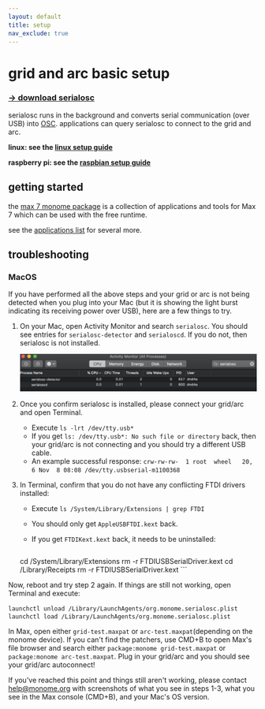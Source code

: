 ```yaml
---
layout: default
title: setup
nav_exclude: true
---
```



# grid and arc basic setup

### [&rarr; download serialosc](https://github.com/monome/serialosc/releases/latest)

serialosc runs in the background and converts serial communication (over USB) into [OSC](/docs/serialosc/osc). applications can query serialosc to connect to the grid and arc.

**linux: see the [linux setup guide](/docs/serialosc/linux)**

**raspberry pi: see the [raspbian setup guide](/docs/serialosc/raspbian)**

## getting started

the [max 7 monome package](/docs/grid/app/package) is a collection of applications and tools for Max 7 which can be used with the free runtime.

see the [applications list](/docs/grid/app) for several more.

## troubleshooting

### MacOS
If you have performed all the above steps and your grid or arc is not being detected when you plug into your Mac (but it is showing the light burst indicating its receiving power over USB), here are a few things to try.

1. On your Mac, open Activity Monitor and search `serialosc`. You should see entries for `serialosc-detector` and `serialoscd`. If you do not, then serialosc is not installed.

    ![](images/activity-monitor.png)

2. Once you confirm serialosc is installed, please connect your grid/arc and open Terminal.  
    - Execute `ls -lrt /dev/tty.usb*`  
    - If you get `ls: /dev/tty.usb*: No such file or directory` back, then your grid/arc is not connecting and you should try a different USB cable.
    - An example successful response: `crw-rw-rw-  1 root  wheel   20,   6 Nov  8 08:08 /dev/tty.usbserial-m1100368`

3. In Terminal, confirm that you do not have any conflicting FTDI drivers installed:
    - Execute `ls /System/Library/Extensions | grep FTDI`
    - You should only get `AppleUSBFTDI.kext` back.
    - If you get `FTDIKext.kext` back, it needs to be uninstalled:

		```
	cd /System/Library/Extensions
	rm -r FTDIUSBSerialDriver.kext
	cd /Library/Receipts
	rm -r FTDIUSBSerialDriver.kext
		```

Now, reboot and try step 2 again. If things are still not working, open Terminal and execute:

```
launchctl unload /Library/LaunchAgents/org.monome.serialosc.plist
launchctl load /Library/LaunchAgents/org.monome.serialosc.plist
```
	
In Max, open either `grid-test.maxpat` or `arc-test.maxpat`(depending on the monome device). If you can't find the patchers, use CMD+B to open Max's file browser and search either `package:monome grid-test.maxpat` or `package:monome arc-test.maxpat`. Plug in your grid/arc and you should see your grid/arc autoconnect!

If you've reached this point and things still aren't working, please contact [help@monome.org](mailto:help@monome.org) with screenshots of what you see in steps 1-3, what you see in the Max console (CMD+B), and your Mac's OS version.